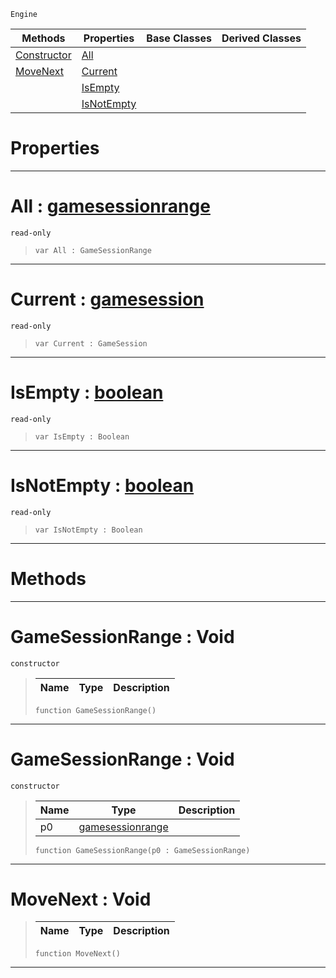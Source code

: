  `Engine`

|Methods|Properties|Base Classes|Derived Classes|
|---|---|---|---|
|[ Constructor](https://github.com/zeroengineteam/ZeroDocs/blob/master/code_reference/class_reference/gamesessionrange.markdown#gamesessionrange-void)|[ All](https://github.com/zeroengineteam/ZeroDocs/blob/master/code_reference/class_reference/gamesessionrange.markdown#all-zero-engine-document)| | |
|[ MoveNext](https://github.com/zeroengineteam/ZeroDocs/blob/master/code_reference/class_reference/gamesessionrange.markdown#movenext-void)|[ Current](https://github.com/zeroengineteam/ZeroDocs/blob/master/code_reference/class_reference/gamesessionrange.markdown#current-zero-engine-docu)| | |
| |[ IsEmpty](https://github.com/zeroengineteam/ZeroDocs/blob/master/code_reference/class_reference/gamesessionrange.markdown#isempty-zero-engine-docu)| | |
| |[ IsNotEmpty](https://github.com/zeroengineteam/ZeroDocs/blob/master/code_reference/class_reference/gamesessionrange.markdown#isnotempty-zero-engine-d)| | |


 #  Properties


---  
 #  All : [gamesessionrange](https://github.com/zeroengineteam/ZeroDocs/blob/master/code_reference/class_reference/gamesessionrange.markdown)

 `read-only`

> 
> ``` lang=cpp, name=Zilch
> var All : GameSessionRange


---  
 #  Current : [gamesession](https://github.com/zeroengineteam/ZeroDocs/blob/master/code_reference/class_reference/gamesession.markdown)

 `read-only`

> 
> ``` lang=cpp, name=Zilch
> var Current : GameSession


---  
 #  IsEmpty : [boolean](https://github.com/zeroengineteam/ZeroDocs/blob/master/code_reference/zilch_base_types/boolean.markdown)

 `read-only`

> 
> ``` lang=cpp, name=Zilch
> var IsEmpty : Boolean


---  
 #  IsNotEmpty : [boolean](https://github.com/zeroengineteam/ZeroDocs/blob/master/code_reference/zilch_base_types/boolean.markdown)

 `read-only`

> 
> ``` lang=cpp, name=Zilch
> var IsNotEmpty : Boolean


---  
 #  Methods


---  
 #  GameSessionRange : Void

 `constructor`

> 
> |Name|Type|Description|
> |---|---|---|
> ``` lang=cpp, name=Zilch
> function GameSessionRange()
> ``` 


---  
 #  GameSessionRange : Void

 `constructor`

> 
> |Name|Type|Description|
> |---|---|---|
> |p0|[gamesessionrange](https://github.com/zeroengineteam/ZeroDocs/blob/master/code_reference/class_reference/gamesessionrange.markdown)| |
> ``` lang=cpp, name=Zilch
> function GameSessionRange(p0 : GameSessionRange)
> ``` 


---  
 #  MoveNext : Void

> 
> |Name|Type|Description|
> |---|---|---|
> ``` lang=cpp, name=Zilch
> function MoveNext()
> ``` 


---  
 

 